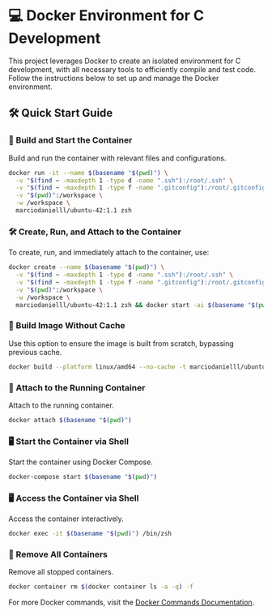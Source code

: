 
# 💻 Docker Environment for C Development

This project leverages Docker to create an isolated environment for C development, with all necessary tools to efficiently compile and test code. Follow the instructions below to set up and manage the Docker environment.

## 🛠️ **Quick Start Guide**

### 🚀 Build and Start the Container 
Build and run the container with relevant files and configurations.
```bash
docker run -it --name $(basename "$(pwd)") \
  -v "$(find ~ -maxdepth 1 -type d -name ".ssh"):/root/.ssh" \
  -v "$(find ~ -maxdepth 1 -type f -name ".gitconfig"):/root/.gitconfig" \
  -v "$(pwd)":/workspace \
  -w /workspace \
  marciodanielll/ubuntu-42:1.1 zsh
```

### 🛠️ Create, Run, and Attach to the Container
To create, run, and immediately attach to the container, use:
```bash
docker create --name $(basename "$(pwd)") \
  -v "$(find ~ -maxdepth 1 -type d -name ".ssh"):/root/.ssh" \
  -v "$(find ~ -maxdepth 1 -type f -name ".gitconfig"):/root/.gitconfig" \
  -v "$(pwd)":/workspace \
  -w /workspace \
  marciodanielll/ubuntu-42:1.1 zsh && docker start -ai $(basename "$(pwd)")
```

### 🔄 Build Image Without Cache
Use this option to ensure the image is built from scratch, bypassing previous cache.
```bash
docker build --platform linux/amd64 --no-cache -t marciodanielll/ubuntu-42:1.1 .
```

### 🧷 Attach to the Running Container
Attach to the running container.
```bash
docker attach $(basename "$(pwd)")
```

### 🖥️ Start the Container via Shell
Start the container using Docker Compose.
```bash
docker-compose start $(basename "$(pwd)")
```

### 🖥️ Access the Container via Shell
Access the container interactively.
```bash
docker exec -it $(basename "$(pwd)") /bin/zsh
```

### 🧹 Remove All Containers
Remove all stopped containers.
```bash
docker container rm $(docker container ls -a -q) -f
```

For more Docker commands, visit the [Docker Commands Documentation](https://marciodanielll.github.io/docker_commands/).